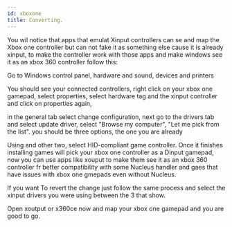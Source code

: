 ```yaml
---
id: xboxone
title: Converting.
---
```


You wil notice that apps that emulat Xinput controllers can se and map the Xbox one controller but can not fake it as something else cause it is already xinput, to make the controller work with those apps and make windows see it as an xbox 360 controller follow this:

Go to Windows control panel, hardware and sound, devices and printers

You should see your connected controllers, right click on your xbox one gamepad, select properties, select hardware tag and the xinput controller and click on properties again, 

in the general tab select change configuration, next go to the drivers tab and select update driver, select "Browse my computer", "Let me pick from the list". you should be three options, the one you are already

Using and other two, select HID-compliant game controller. Once it finishes installing games will pick your xbox one controller as a Dinput gamepad, now you can use apps like xouput to make them see it as an xbox 360 controller fr better compatibility with some Nucleus handler and gaes that have issues with xbox one gmepads even without Nucleus.

If you want To revert the change just follow the same process and select the xinput drivers you were using between the 3 that show.

Open xoutput or x360ce now and map your xbox one gamepad and you are good to go.
